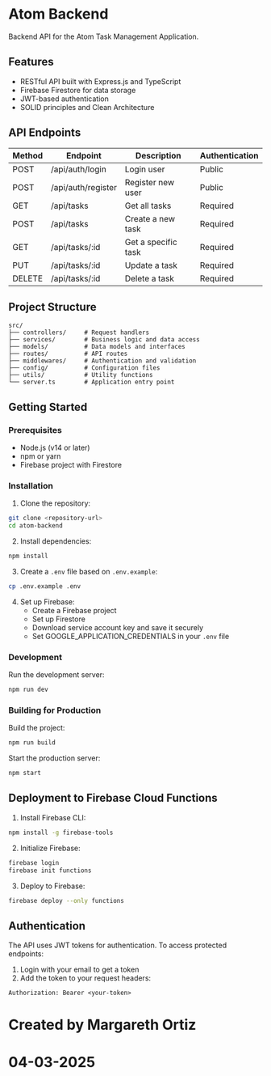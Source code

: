 # Atom Backend

Backend API for the Atom Task Management Application.

## Features

- RESTful API built with Express.js and TypeScript
- Firebase Firestore for data storage
- JWT-based authentication
- SOLID principles and Clean Architecture

## API Endpoints

| Method | Endpoint         | Description                    | Authentication |
|--------|------------------|--------------------------------|----------------|
| POST   | /api/auth/login   | Login user                     | Public         |
| POST   | /api/auth/register| Register new user              | Public         |
| GET    | /api/tasks        | Get all tasks                  | Required       |
| POST   | /api/tasks        | Create a new task              | Required       |
| GET    | /api/tasks/:id    | Get a specific task            | Required       |
| PUT    | /api/tasks/:id    | Update a task                  | Required       |
| DELETE | /api/tasks/:id    | Delete a task                  | Required       |

## Project Structure

```
src/
├── controllers/     # Request handlers
├── services/        # Business logic and data access
├── models/          # Data models and interfaces
├── routes/          # API routes
├── middlewares/     # Authentication and validation
├── config/          # Configuration files
├── utils/           # Utility functions
└── server.ts        # Application entry point
```

## Getting Started

### Prerequisites

- Node.js (v14 or later)
- npm or yarn
- Firebase project with Firestore

### Installation

1. Clone the repository:
```bash
git clone <repository-url>
cd atom-backend
```

2. Install dependencies:
```bash
npm install
```

3. Create a `.env` file based on `.env.example`:
```bash
cp .env.example .env
```

4. Set up Firebase:
   - Create a Firebase project
   - Set up Firestore
   - Download service account key and save it securely
   - Set GOOGLE_APPLICATION_CREDENTIALS in your `.env` file

### Development

Run the development server:
```bash
npm run dev
```

### Building for Production

Build the project:
```bash
npm run build
```

Start the production server:
```bash
npm start
```

## Deployment to Firebase Cloud Functions

1. Install Firebase CLI:
```bash
npm install -g firebase-tools
```

2. Initialize Firebase:
```bash
firebase login
firebase init functions
```

3. Deploy to Firebase:
```bash
firebase deploy --only functions
```

## Authentication

The API uses JWT tokens for authentication. To access protected endpoints:

1. Login with your email to get a token
2. Add the token to your request headers:
```
Authorization: Bearer <your-token>
```

# Created by Margareth Ortiz 
# 04-03-2025
